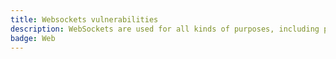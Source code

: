 ```yaml
---
title: Websockets vulnerabilities
description: WebSockets are used for all kinds of purposes, including performing user actions and transmitting sensitive information. Virtually any web security vulnerability that arises with regular HTTP can also arise in relation to WebSockets communications.
badge: Web
---
```

